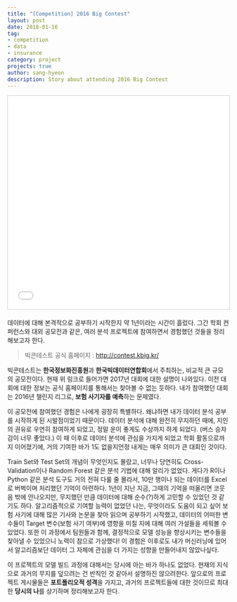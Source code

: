 ```yaml
---
title: "[Competition] 2016 Big Contest"
layout: post
date: 2018-01-16
tag:
- competition
- data
- insurance
category: project
projects: true
author: sang-hyeon
description: Story about attending 2016 Big Contest
---
```


<iframe src="//www.slideshare.net/slideshow/embed_code/key/D51GkfvnNHXWdn" width="595" height="485" frameborder="0" marginwidth="0" marginheight="0" scrolling="no" style="border:1px solid #CCC; border-width:1px; margin-bottom:5px; max-width: 100%;" allowfullscreen> </iframe>

 데이터에 대해 본격적으로 공부하기 시작한지 약 1년이라는 시간이 흘렀다. 그간 학회 컨퍼런스와 대외 공모전과 같은, 여러 분석 프로젝트에 참여하면서 경험했던 것들을 정리해보고자 한다. 

> 빅콘테스트 공식 홈페이지 : <http://contest.kbig.kr/>

 빅콘테스트는 **한국정보화진흥원**과 **한국빅데이터연합회**에서 주최하는, 비교적 큰 규모의 공모전이다. 현재 위 링크로 들어가면 2017년 대회에 대한 설명이 나와있다. 이전 대회에 대한 정보는 공식 홈페이지를 통해서는 찾아볼 수 없는 듯하다. 내가 참여했던 대회는 2016년 챌린지 리그로, **보험 사기자를 예측**하는 문제였다.

 이 공모전에 참여했던 경험은 나에게 굉장히 특별하다. 왜냐하면 내가 데이터 분석 공부를 시작하게 된 시발점이었기 때문이다. 데이터 분석에 대해 완전히 무지하던 때에, 지인의 권유로 우연히 참여하게 되었고, 정말 운이 좋게도 수상까지 하게 되었다. (버스 승차감이 너무 좋았다.) 이 때 이후로 데이터 분석에 관심을 가지게 되었고 학회 활동으로까지 이어졌기에, 거의 기여한 바가 1도 없을지언정 내게는 매우 의미가 큰 대회인 것이다. 

 Train Set와 Test Set의 개념이 무엇인지도 몰랐고, 너무나 당연히도 Cross-Validation이나 Random Forest 같은 분석 기법에 대해 알리가 없었다. 게다가 R이나 Python 같은 분석 도구도 거의 전혀 다룰 줄 몰라서, 10만 행이나 되는 데이터를 Excel로 버벅이며 처리했던 기억이 아련하다. 1년이 지난 지금, 그때의 기억을 떠올리면 코웃음 밖에 안나오지만, 무지했던 만큼 데이터에 대해 순수(?)하게 고민할 수 있었던 것 같기도 하다. 알고리즘적으로 기여할 능력이 없었던 나는, 무엇이라도 도움이 되고 싶어 보험 사기에 대해 많은 기사와 논문을 찾아 읽으며 공부하기 시작했고, 데이터의 어떠한 변수들이 Target 변수(보험 사기 여부)에 영향을 미칠 지에 대해 여러 가설들을 세워볼 수 있었다. 또한 이 과정에서 팀원들과 함께, 결정적으로 모델 성능을 향상시키는 변수들을 찾아낼 수 있었으니 노력이 참으로 가상했다! 이 경험은 이후로도 내가 머신러닝에 있어서 알고리즘보단 데이터 그 자체에 관심을 더 가지는 성향을 만들어내지 않았나싶다.

 이 프로젝트의 모델 빌드 과정에 대해서는 당시에 아는 바가 하나도 없었다. 현재의 지식으로 과거의 무지를 덮으려는 건 반칙인 것 같아서 설명하진 않으려한다. 앞으로의 프로젝트 게시물들은 **포트폴리오적 성격**을 가지고, 과거의 프로젝트들에 대한 것이므로 최대한 **당시의 나**를 상기하며 정리해보고자 한다.
